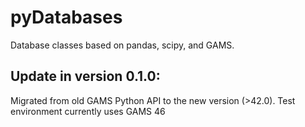 # pyDatabases
Database classes based on pandas, scipy, and GAMS. 

## Update in version 0.1.0:
Migrated from old GAMS Python API to the new version (>42.0). Test environment currently uses GAMS 46